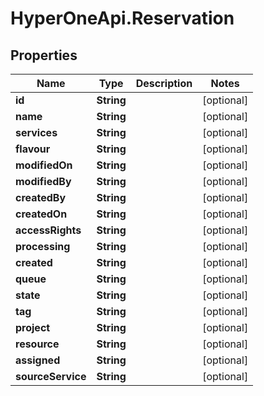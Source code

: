 # HyperOneApi.Reservation

## Properties
Name | Type | Description | Notes
------------ | ------------- | ------------- | -------------
**id** | **String** |  | [optional] 
**name** | **String** |  | [optional] 
**services** | **String** |  | [optional] 
**flavour** | **String** |  | [optional] 
**modifiedOn** | **String** |  | [optional] 
**modifiedBy** | **String** |  | [optional] 
**createdBy** | **String** |  | [optional] 
**createdOn** | **String** |  | [optional] 
**accessRights** | **String** |  | [optional] 
**processing** | **String** |  | [optional] 
**created** | **String** |  | [optional] 
**queue** | **String** |  | [optional] 
**state** | **String** |  | [optional] 
**tag** | **String** |  | [optional] 
**project** | **String** |  | [optional] 
**resource** | **String** |  | [optional] 
**assigned** | **String** |  | [optional] 
**sourceService** | **String** |  | [optional] 


